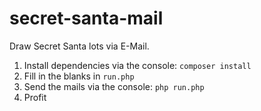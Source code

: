 # secret-santa-mail
Draw Secret Santa lots via E-Mail.

1. Install dependencies via the console: `composer install`
2. Fill in the blanks in `run.php`
3. Send the mails via the console: `php run.php`
4. Profit
